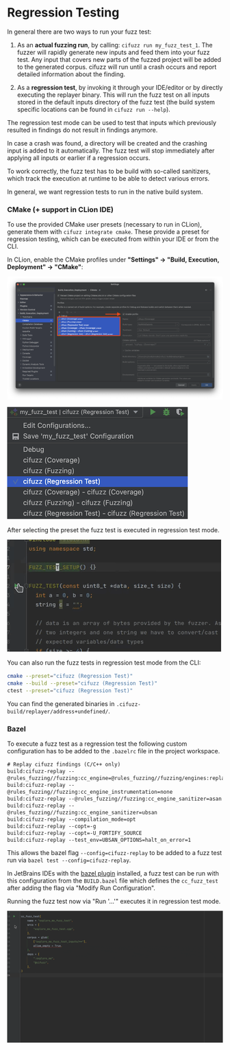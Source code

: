 # Regression Testing

In general there are two ways to run your fuzz test:

1. As an **actual fuzzing run**, by calling: `cifuzz run my_fuzz_test_1`.  The
   fuzzer will rapidly generate new inputs and feed them into your fuzz test.
   Any input that covers new parts of the fuzzed project will be added to the
   generated corpus. cifuzz will run until a crash occurs and report detailed
   information about the finding.

2. As a **regression test**, by invoking it through your IDE/editor or by directly
   executing the replayer binary. This will run the fuzz test on all inputs stored 
   in the default inputs directory of the fuzz test (the build system specific
   locations can be found in `cifuzz run --help`).

The regression test mode can be used to test that inputs which previously resulted 
in findings do not result in findings anymore. 

In case a crash was found, a directory will be created and the crashing 
input is added to it automatically. The fuzz test will stop immediately after 
applying all inputs or earlier if a regression occurs.

To work correctly, the fuzz test has to be build with so-called sanitizers, 
which track the execution at runtime to be able to detect various errors.

In general, we want regression tests to run in the native build system.

### CMake (+ support in CLion IDE)

To use the provided CMake user presets (necessary to run in CLion), generate
them with `cifuzz integrate cmake`. These provide a preset for regression
testing, which can be executed from within your IDE or from the CLI.

In CLion, enable the CMake profiles under **"Settings" -> "Build, Execution,
Deployment" -> "CMake"**:

![enabling cmake profiles in CLion settings](assets/cmake_clion_profiles.png)

![selecting the cifuzz regression test preset](assets/clion_regression_preset.png)

After selecting the preset the fuzz test is executed in regression
test mode.

![fuzz test in CMake](/docs/assets/cmake_clion.gif)

You can also run the fuzz tests in regression test mode from the CLI:

```bash
cmake --preset="cifuzz (Regression Test)"
cmake --build --preset="cifuzz (Regression Test)"
ctest --preset="cifuzz (Regression Test)"
```

You can find the generated binaries in
`.cifuzz-build/replayer/address+undefined/`.

### Bazel

To execute a fuzz test as a regression test the following custom configuration has
to be added to the `.bazelrc` file in the project workspace.

```
# Replay cifuzz findings (C/C++ only)
build:cifuzz-replay --@rules_fuzzing//fuzzing:cc_engine=@rules_fuzzing//fuzzing/engines:replay
build:cifuzz-replay --@rules_fuzzing//fuzzing:cc_engine_instrumentation=none
build:cifuzz-replay --@rules_fuzzing//fuzzing:cc_engine_sanitizer=asan
build:cifuzz-replay --@rules_fuzzing//fuzzing:cc_engine_sanitizer=ubsan
build:cifuzz-replay --compilation_mode=opt
build:cifuzz-replay --copt=-g
build:cifuzz-replay --copt=-U_FORTIFY_SOURCE
build:cifuzz-replay --test_env=UBSAN_OPTIONS=halt_on_error=1
```

This allows the bazel flag `--config=cifuzz-replay` to be added to a fuzz test run via
`bazel test --config=cifuzz-replay`.

In JetBrains IDEs with the [bazel plugin](https://plugins.jetbrains.com/plugin/8609-bazel) 
installed, a fuzz test can be run with this configuration from the `BUILD.bazel` file which 
defines the `cc_fuzz_test` after adding the flag via "Modify Run Configuration".

Running the fuzz test now via "Run '...'" executes it in regression test mode.

![fuzz test in bazel](assets/bazel_intellij.gif)
